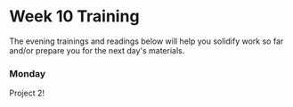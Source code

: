 # Week 10 Training

The evening trainings and readings below will help you solidify work so far and/or prepare you for the next day's materials.

### Monday

Project 2!
<!--
### Tuesday


### Wednesday



### Thursday


### Weekend -->

